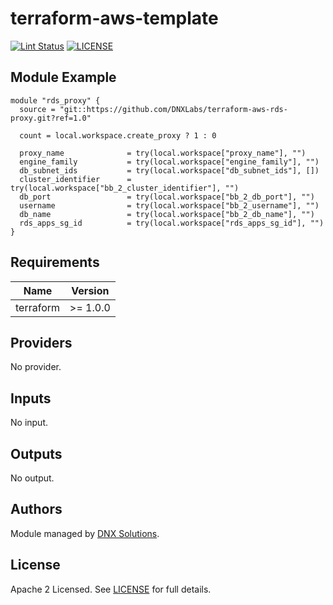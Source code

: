 # terraform-aws-template

[![Lint Status](https://github.com/DNXLabs/terraform-aws-template/workflows/Lint/badge.svg)](https://github.com/DNXLabs/terraform-aws-template/actions)
[![LICENSE](https://img.shields.io/github/license/DNXLabs/terraform-aws-template)](https://github.com/DNXLabs/terraform-aws-template/blob/master/LICENSE)

## Module Example
```
module "rds_proxy" {
  source = "git::https://github.com/DNXLabs/terraform-aws-rds-proxy.git?ref=1.0"

  count = local.workspace.create_proxy ? 1 : 0

  proxy_name              = try(local.workspace["proxy_name"], "")
  engine_family           = try(local.workspace["engine_family"], "") 
  db_subnet_ids           = try(local.workspace["db_subnet_ids"], [])
  cluster_identifier      = try(local.workspace["bb_2_cluster_identifier"], "")
  db_port                 = try(local.workspace["bb_2_db_port"], "")
  username                = try(local.workspace["bb_2_username"], "")
  db_name                 = try(local.workspace["bb_2_db_name"], "")
  rds_apps_sg_id          = try(local.workspace["rds_apps_sg_id"], "")
}
```

<!--- BEGIN_TF_DOCS --->

## Requirements

| Name | Version |
|------|---------|
| terraform | >= 1.0.0 |

## Providers

No provider.

## Inputs

No input.

## Outputs

No output.

<!--- END_TF_DOCS --->

## Authors

Module managed by [DNX Solutions](https://github.com/DNXLabs).

## License

Apache 2 Licensed. See [LICENSE](https://github.com/DNXLabs/terraform-aws-template/blob/master/LICENSE) for full details.